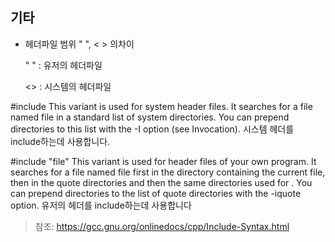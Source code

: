 ## 기타

- 헤더파일 범위 " ", < > 의차이  

  " " : 유저의 헤더파일

  <> : 시스템의 헤더파일

\#include 
This variant is used for system header files. It searches for a file named file in a standard list of system directories. You can prepend directories to this list with the -I option (see Invocation).
시스템 헤더를 include하는데 사용합니다.

\#include "file"
This variant is used for header files of your own program. It searches for a file named file first in the directory containing the current file, then in the quote directories and then the same directories used for . You can prepend directories to the list of quote directories with the -iquote option.
유저의 헤더를 include하는데 사용합니다

> 참조: https://gcc.gnu.org/onlinedocs/cpp/Include-Syntax.html



